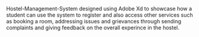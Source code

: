  Hostel-Management-System designed using Adobe Xd to showcase how a student can use the system to register and also access other services such as booking a room, addressing issues and grievances through sending complaints  and giving feedback on the overall experince in the hostel.
